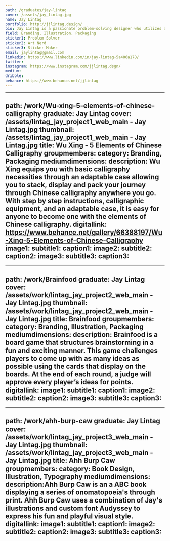 ```yaml
---
path: /graduates/jay-lintag
cover: /assets/jay_lintag.jpg
name: Jay Lintag
portfolio: http://jjlintag.design/
bio: Jay Lintag is a passionate problem-solving designer who utilizes anything in his multidisciplinary kit to come up with a creative solution. In order to create effectively, Jay is an enthusiast for applying design fundamentals and design thinking to come up with a creative solution for any project given. Through experience and practice, Jay’s design kit includes touches in branding, packaging, illustration, typography, web design and more. When Jay is not caved inside his studio, you can often find him drawing for fun, playing video games, figuring out how to use his camera, or having fellowship with close friends and family. 
field: Branding, Illustration, Packaging
sticker1: Problem Solver
sticker2: Art Nerd
sticker3: Sticker Maker
email: jaylintag@gmail.com
linkedin: https://www.linkedin.com/in/jay-lintag-5a406a178/
twitter:
instagram: https://www.instagram.com/jjlintag.dsgn/
medium:
dribble:
behance: https://www.behance.net/jjlintag
---
```


---
path: /work/Wu-xing-5-elements-of-chinese-calligraphy
graduate: Jay Lintag
cover: /assets/lintag_jay_project1_web_main - Jay Lintag.jpg
thumbnail: /assets/lintag_jay_project1_web_main - Jay Lintag.jpg
title: Wu Xing - 5 Elements of Chinese Calligraphy 
groupmembers:
category: Branding, Packaging
mediumdimensions:
description: Wu Xing equips you with basic calligraphy necessities through an adaptable case allowing you to stack, display and pack your journey through Chinese calligraphy anywhere you go. With step by step instructions, calligraphic equipment, and an adaptable case, it is easy for anyone to become one with the elements of Chinese calligraphy.
digitallink: https://www.behance.net/gallery/66388197/Wu-Xing-5-Elements-of-Chinese-Calligraphy
image1:
subtitle1:
caption1:
image2: 
subtitle2:
caption2:
image3: 
subtitle3:
caption3:
---


---
path: /work/Brainfood
graduate: Jay Lintag
cover: /assets/work/lintag_jay_project2_web_main - Jay Lintag.jpg
thumbnail: /assets/work/lintag_jay_project2_web_main - Jay Lintag.jpg
title: Brainfood
groupmembers:
category: Branding, Illustration, Packaging
mediumdimensions:
description: Brainfood is a board game that structures brainstorming in a fun and exciting manner. This game challenges players to come up with as many ideas as possible using the cards that display on the boards. At the end of each round, a judge will approve every player’s ideas for points.
digitallink:
image1:
subtitle1:
caption1:
image2:
subtitle2:
caption2:
image3: 
subtitle3:
caption3:
---


---
path: /work/ahh-burp-caw
graduate: Jay Lintag
cover: /assets/work/lintag_jay_project3_web_main - Jay Lintag.jpg
thumbnail: /assets/work/lintag_jay_project3_web_main - Jay Lintag.jpg
title: Ahh Burp Caw
groupmembers:
category: Book Design, Illustration, Typography
mediumdimensions:
description:Ahh Burp Caw is an a ABC book displaying a series of onomatopoeia's through print. Ahh Burp Caw uses a combination of Jay's illustrations and custom font Audyssey to express his fun and playful visual style. 
digitallink:
image1: 
subtitle1:
caption1:
image2:
subtitle2:
caption2:
image3:
subtitle3:
caption3:
---

